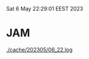 Sat  6 May 22:29:01 EEST 2023
# JAM
<a href='./cache/202305/06_22.log'>./cache/202305/06_22.log</a>
